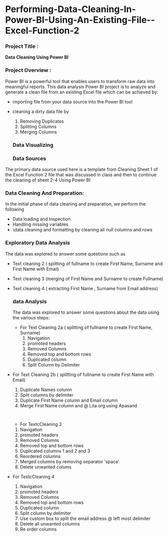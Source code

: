 # Performing-Data-Cleaning-In-Power-BI-Using-An-Existing-File--Excel-Function-2

### Project Title :  
**Data Cleaning Using Power BI**

### Project Overview : 
Power BI is a powerful tool that enables users to transform raw data into meaningful reports.
This data analysis Power BI project is to analyze and generate a clean file from an existing Excel file which can be achieved by: 
- importing file from your data source into the Power BI tool
- cleaning a dirty data file by
  1. Removing Duplicates
  2. Splitting Columns
  3. Merging Columns
 
  ### Data Visualizing

  

  ### Data Sources
The primary data source used here is a template from Cleaning Sheet 1 of the Excel Function 2 file that was discussed in class and then to continue the cleaning of sheet 2-4 Using Power BI

   ### Data Cleaning And Preparation:
  In the initial phase of data cleaning and preparation, we perform the following
  - Data loading and Inspection
  - Handling missing variables
  - \data cleaning and formatting by cleaning all null columns and rows

### Exploratory Data Analysis
The data was explored to answer some questions such as 
- Text cleaning 2 ( splitting of fullname to create First Name, Surname and First Name with Email)
- Text cleaning 3 (merging of First Name and Surname to create Fullname)
- Text cleaning 4 ( extracting First Name , Surname from Email address)

  ### data Analysis
  The data was explored to answer some questions about the data using the various steps:
  - For Text Cleaning 2a ( splitting of fullname to create First Name, Surname)
    1. Navigation
    2. promoted headers
    3. Removed Columns
    4. Removed top and bottom rows
    5. Duplicated column
    6. Split Column by Delimiter
  
 - For Text Cleaning 2b  ( splitting of fullname to create First Name with Email)
   1. Duplicate Names column
   2. Split columns by delimiter
   3. Duplicate First Name column and Email column
   4. Merge First Name column and @ Lita.org using Apasand
      ```[FirstName] & "@"lita.org
        
   - For TextcCleaning 3
    1. Navigation
    2. promoted headers
    3. Removed Columns
    4. Removed top and bottom rows
    5. Duplicated columns 1 and 2 and 3
    6. Reordered columns
    7. Merged columns by removing separator 'space'
    8. Delete unwanted colums

  - For TextcCleaning 4
    1. Navigation
    2. promoted headers
    3. Removed Columns
    4. Removed top and bottom rows
    5. Duplicated column
    6. Split column by delimiter
    7. Use custom box to split the email address @ left most delimiter
    8. Delete all unwanted columns
    9. Re order columns
  
         
 

